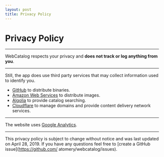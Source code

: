 ```yaml
---
layout: post
title: Privacy Policy
---
```


# Privacy Policy
* * *

WebCatalog respects your privacy and **does not track or log anything from you**.

* * *

Still, the app does use third party services that may collect information used to identify you.

* [GitHub](https://help.github.com/articles/github-privacy-statement/) to distribute binaries.
* [Amazon Web Services](https://aws.amazon.com/privacy/) to distribute images.
* [Algolia](https://www.algolia.com/policies/privacy) to provide catalog searching.
* [Cloudflare](https://www.cloudflare.com/privacypolicy/) to manage domains and provide content delivery network services.

* * *

The website uses [Google Analytics](https://support.google.com/analytics/answer/6004245?hl=en).

* * *

This privacy policy is subject to change without notice and was last updated on April 28, 2019. If you have any questions feel free to [create a GitHub issue](https://github.com/
atomery/webcatalog/issues).